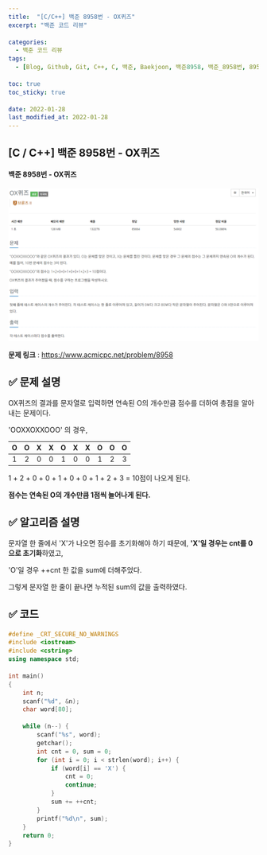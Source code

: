 ```yaml
---
title:  "[C/C++] 백준 8958번 - OX퀴즈"
excerpt: "백준 코드 리뷰"

categories:
  - 백준 코드 리뷰
tags:
  - [Blog, Github, Git, C++, C, 백준, Baekjoon, 백준8958, 백준_8958번, 8958번, c++_8958, 8958_c++]

toc: true
toc_sticky: true

date: 2022-01-28
last_modified_at: 2022-01-28
---
```


## [C / C++] 백준 8958번 - OX퀴즈

#### 백준 8958번 - OX퀴즈

![8958](https://github.com/2hyunjinn/2hyunjinn.github.io/blob/master/images/2022-01-28-8958-posting/8958.png?raw=true)



**문제 링크** : <https://www.acmicpc.net/problem/8958>



## ✅ 문제 설명

OX퀴즈의 결과를 문자열로 입력하면 연속된 O의 개수만큼 점수를 더하여 총점을 알아내는 문제이다.

'OOXXOXXOOO' 의 경우, 

|  O   |  O   |  X   |  X   |  O   |  X   |  X   |  O   |  O   |  O   |
| :--: | :--: | :--: | :--: | :--: | :--: | :--: | :--: | :--: | :--: |
|  1   |  2   |  0   |  0   |  1   |  0   |  0   |  1   |  2   |  3   |

1 + 2 + 0 + 0 + 1 + 0 + 0 + 1 + 2 + 3 = 10점이 나오게 된다.

**점수는 연속된 O의 개수만큼 1점씩 늘어나게 된다.**





## ✅ 알고리즘 설명

문자열 한 줄에서 'X'가 나오면 점수를 초기화해야 하기 때문에,  **'X'일 경우는 cnt를 0으로 초기화**하였고, 

'O'일 경우 ++cnt 한 값을 sum에 더해주었다. 

그렇게 문자열 한 줄이 끝나면 누적된 sum의 값을 출력하였다.



## ✅ 코드

```c++
#define _CRT_SECURE_NO_WARNINGS
#include <iostream>
#include <cstring>
using namespace std;

int main()
{
	int n;
	scanf("%d", &n);
	char word[80];
	
	while (n--) {
		scanf("%s", word);
		getchar();
		int cnt = 0, sum = 0;
		for (int i = 0; i < strlen(word); i++) {
			if (word[i] == 'X') {
				cnt = 0;
				continue;
			}
			sum += ++cnt;
		}
		printf("%d\n", sum);
	}
	return 0;
}
```
